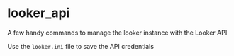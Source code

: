 # looker_api
A few handy commands to manage the looker instance with the Looker API

Use the `looker.ini` file to save the API credentials
